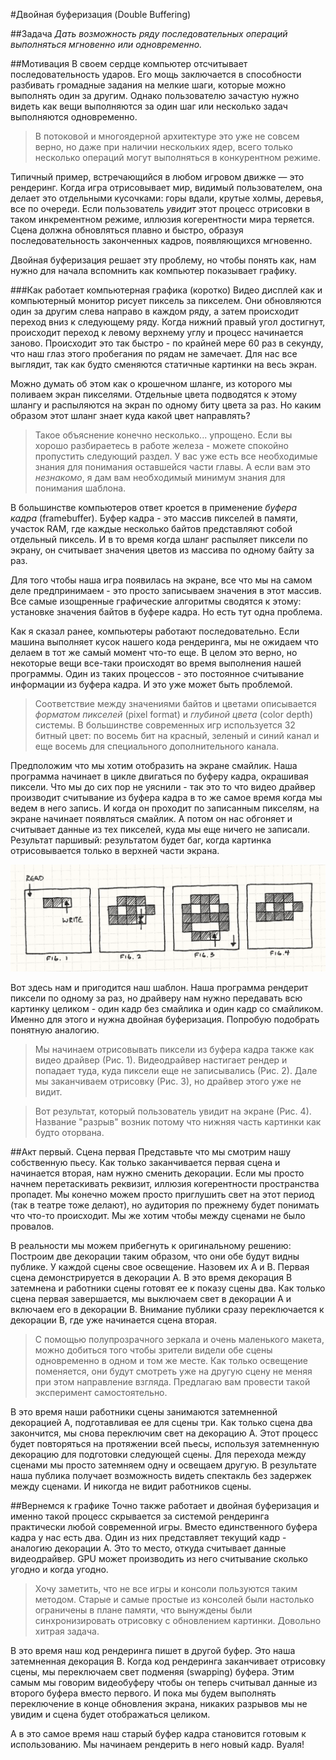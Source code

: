 #Двойная буферизация (Double Buffering)

##Задача
*Дать возможность ряду последовательных операций выполняться мгновенно или одновременно.*

##Мотивация
В своем сердце компьютер отсчитывает последовательность ударов. Его мощь заключается в способности разбивать громадные задания на мелкие шаги, которые можно выполнять один за другим. Однако пользователю зачастую нужно видеть как вещи выполняются за один шаг или несколько задач выполняются одновременно.

>В потоковой и многоядерной архитектуре это уже не совсем верно, но даже при наличии нескольких ядер, всего только несколько операций могут выполняться в конкурентном режиме.

Типичный пример, встречающийся в любом игровом движке — это рендеринг. Когда игра отрисовывает мир, видимый пользователем, она делает это отдельными кусочками: горы вдали, крутые холмы, деревья, все по очереди. Если пользователь *увидит* этот процесс отрисовки в таком инкрементном режиме, иллюзия когерентности мира теряется. Сцена должна обновляться плавно и быстро, образуя последовательность законченных кадров, появляющихся мгновенно.

Двойная буферизация решает эту проблему, но чтобы понять как, нам нужно для начала вспомнить как компьютер показывает графику.

###Как работает компьютерная графика (коротко)
Видео дисплей как и компьютерный монитор рисует пиксель за пикселем. Они обновляются один за другим слева направо в каждом ряду, а затем происходит переход вниз к следующему ряду. Когда нижний правый угол достигнут, происходит переход к левому верхнему углу и процесс начинается заново. Происходит это так быстро - по крайней мере 60 раз в секунду, что наш глаз этого пробегания по рядам не замечает. Для нас все выглядит, так как будто сменяются статичные картинки на весь экран.

Можно думать об этом как о крошечном шланге, из которого мы поливаем экран пикселями. Отдельные цвета подводятся к этому шлангу и распыляются на экран по одному биту цвета за раз. Но каким образом этот шланг знает куда какой цвет направлять?

>Такое объяснение конечно несколько... упрощено. Если вы хорошо разбираетесь в работе железа - можете спокойно пропустить следующий раздел. У вас уже есть все необходимые знания для понимания оставшейся части главы. А если вам это *незнакомо*, я дам вам необходимый минимум знания для понимания шаблона.


В большинстве компьютеров ответ кроется в применение *буфера кадра* (framebuffer). Буфер кадра - это массив пикселей в памяти, участок RAM, где каждые несколько байтов представляют собой отдельный пиксель. И в то время когда шланг распыляет пиксели по экрану, он считывает значения цветов из массива по одному байту за раз.

Для того чтобы наша игра появилась на экране, все что мы на самом деле предпринимаем - это просто записываем значения в этот массив. Все самые изощренные графические алгоритмы сводятся к этому: установке значения байтов в буфере кадра. Но есть тут одна проблема.

Как я сказал ранее, компьютеры работают последовательно. Если машина выполняет кусок нашего кода рендеринга, мы не ожидаем что делаем в тот же самый момент что-то еще. В целом это верно, но некоторые вещи все-таки происходят во время выполнения нашей программы. Один из таких процессов - это постоянное считывание информации из буфера кадра. И это уже может быть проблемой.

>Соответствие между значениями байтов и цветами описывается *форматом пикселей* (pixel format) и *глубиной цвета* (color depth) системы. В большинстве современных игр используется 32 битный цвет: по восемь бит на красный, зеленый и синий канал и еще восемь для специального дополнительного канала.

Предположим что мы хотим отобразить на экране смайлик. Наша программа начинает в цикле двигаться по буферу кадра, окрашивая пиксели. Что мы до сих пор не уяснили - так это то что видео драйвер производит считывание из буфера кадра в то же самое время когда мы ведем в него запись. И когда он проходит по записанным пикселям, на экране начинает появляться смайлик. А потом он нас обгоняет и считывает данные из тех пикселей, куда мы еще ничего не записали. Результат паршивый: результатом будет баг, когда картинка отрисовывается только в верхней части экрана.

![](double-buffer-tearing.png)

Вот здесь нам и пригодится наш шаблон. Наша программа рендерит пиксели по одному за раз, но драйверу нам нужно передавать всю картинку целиком - один кадр без смайлика и один кадр со смайликом. Именно для этого и нужна двойная буферизация. Попробую подобрать понятную аналогию.

>Мы начинаем отрисовывать пиксели из буфера кадра также как видео драйвер (Рис. 1). Видеодрайвер настигает рендер и попадает туда, куда пиксели еще не записывались (Рис. 2). Дале мы заканчиваем отрисовку (Рис. 3), но драйвер этого уже не видит.

>Вот результат, который пользователь увидит на экране (Рис. 4). Название "разрыв" возник потому что нижняя часть картинки как будто оторвана.

##Акт первый. Сцена первая
Представьте что мы смотрим нашу собственную пьесу. Как только заканчивается первая сцена и начинается вторая, нам нужно сменить декорации. Если мы просто начнем перетаскивать реквизит, иллюзия когерентности пространства пропадет. Мы конечно можем просто приглушить свет на этот период (так в театре тоже делают), но аудитория по прежнему будет понимать что что-то происходит. Мы же хотим чтобы между сценами не было провалов.

В реальности мы можем прибегнуть к оригинальному решению: Построим две декорации таким образом, что они обе будут видны публике. У каждой сцены свое освещение. Назовем их A и B. Первая сцена демонстрируется в декорации A. В это время декорация B затемнена и работники сцены готовят ее к показу сцены два. Как только сцена первая завершается, мы выключаем свет в декорации A и включаем его в декорации B. Внимание публики сразу переключается к декорации B, где уже начинается сцена вторая.

>С помощью полупрозрачного зеркала и очень маленького макета, можно добиться того чтобы зрители видели обе сцены одновременно в одном и том же месте. Как только освещение поменяется, они будут смотреть уже на другую сцену не меняя при этом направление взгляда. Предлагаю вам провести такой эксперимент самостоятельно.

В это время наши работники сцены занимаются затемненной декорацией A, подготавливая ее для сцены три. Как только сцена два закончится, мы снова переключим свет на декорацию A. Этот процесс будет повторяться на протяжении всей пьесы, используя затемненную декорацию для подготовки следующей сцены. Для перехода между сценами мы просто затемняем одну и освещаем другую. В результате наша публика получает возможность видеть спектакль без задержек между сценами. И никогда не видит работников сцены.

##Вернемся к графике
Точно также работает и двойная буферизация и именно такой процесс скрывается за системой рендеринга практически любой современной игры. Вместо единственного буфера кадра у нас есть два. Один из них представляет текущий кадр - аналогию декорации A. Это то место, откуда считывает данные видеодрайвер. GPU может производить из него считывание сколько угодно и когда угодно.

>Хочу заметить, что не все игры и консоли пользуются таким методом. Старые и самые простые из консолей были настолько ограничены в плане памяти, что вынуждены были синхронизировать отрисовку с обновлением картинки. Довольно хитрая задача.

В это время наш код рендеринга пишет в другой буфер. Это наша затемненная декорация B. Когда код рендеринга заканчивает отрисовку сцены, мы переключаем свет подменяя (swapping) буфера. Этим самым мы говорим видеобуферу чтобы он теперь считывал данные из второго буфера вместо первого. И пока мы будем выполнять переключение в конце обновления экрана, никаких разрывов мы не увидим и сцена будет отображаться целиком.

А в это самое время наш старый буфер кадра становится готовым к использованию. Мы начинаем рендерить в него новый кадр. Вуаля!
